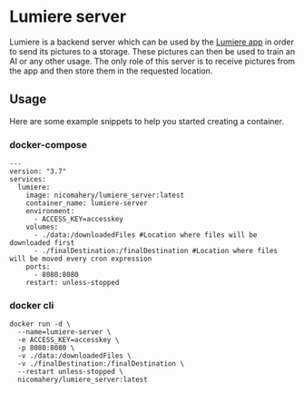 # Lumiere server

Lumiere is a backend server which can be used by the 
[Lumiere app](https://github.com/nicomahery/lumiere)
in order to send its pictures to a storage. These pictures
can then be used to train an AI or any other usage.
The only role of this server is to receive pictures from the
app and then store them in the requested location.

## Usage
Here are some example snippets to help you started creating a container.

### docker-compose
```
---
version: "3.7"
services:
  lumiere:
    image: nicomahery/lumiere_server:latest
    container_name: lumiere-server
    environment:
      - ACCESS_KEY=accesskey
    volumes:
      - ./data:/downloadedFiles #Location where files will be downloaded first
      - ./finalDestination:/finalDestination #Location where files will be moved every cron expression
    ports:
      - 8080:8080
    restart: unless-stopped
```

### docker cli

```
docker run -d \
  --name=lumiere-server \
  -e ACCESS_KEY=accesskey \
  -p 8080:8080 \
  -v ./data:/downloadedFiles \
  -v ./finalDestination:/finalDestination \
  --restart unless-stopped \
  nicomahery/lumiere_server:latest
```